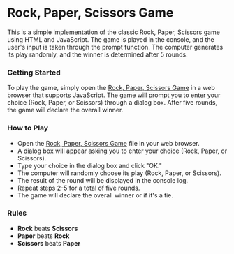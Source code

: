 # Rock, Paper, Scissors Game

This is a simple implementation of the classic Rock, Paper, Scissors game using HTML and JavaScript. The game is played in the console, and the user's input is taken through the prompt function. The computer generates its play randomly, and the winner is determined after 5 rounds.

### Getting Started

To play the game, simply open the [Rock, Paper, Scissors Game](https://dragansub.github.io/ks-js_1/) in a web browser that supports JavaScript. The game will prompt you to enter your choice (Rock, Paper, or Scissors) through a dialog box. After five rounds, the game will declare the overall winner.

### How to Play

- Open the [Rock, Paper, Scissors Game](https://dragansub.github.io/ks-js_1/) file in your web browser.
- A dialog box will appear asking you to enter your choice (Rock, Paper, or Scissors).
- Type your choice in the dialog box and click "OK."
- The computer will randomly choose its play (Rock, Paper, or Scissors).
- The result of the round will be displayed in the console log.
- Repeat steps 2-5 for a total of five rounds.
- The game will declare the overall winner or if it's a tie.

### Rules

- **Rock** beats **Scissors**
- **Paper** beats **Rock**
- **Scissors** beats **Paper**
